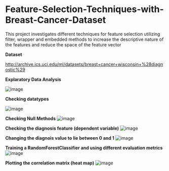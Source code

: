 # Feature-Selection-Techniques-with-Breast-Cancer-Dataset
This project investigates different techniques for feature selection utilizing filter, wrapper and embedded methods to increase the descriptive nature of the features and reduce the space of the feature vector

**Dataset**

http://archive.ics.uci.edu/ml/datasets/breast+cancer+wisconsin+%28diagnostic%29

**Explaratory Data Analysis**

![image](https://user-images.githubusercontent.com/69100847/178135617-f15b2d81-adcb-4e05-8fd8-82f2a9051af0.png)


**Checking datatypes**

![image](https://user-images.githubusercontent.com/69100847/178135642-504ae499-2892-47a8-84f5-8d6542158161.png)


**Checking Null Methods**
![image](https://user-images.githubusercontent.com/69100847/178135661-888cc8aa-602a-4902-bd58-15dc7f146f28.png)


**Checking the diagnosis feature (dependent variable)**
![image](https://user-images.githubusercontent.com/69100847/178135697-ea0ce97c-f7fe-47af-9f37-c66bbea02d25.png)


**Changing the diagnois value to lie between 0 and 1**
![image](https://user-images.githubusercontent.com/69100847/178135717-1692bfc7-040d-4136-958c-10e12e48d2c5.png)


**Training a RandomForestClassifier and using different evaluation metrics**
![image](https://user-images.githubusercontent.com/69100847/178135748-318dbad0-0a23-449b-956b-f41574e7a41c.png)


**Plotting the correlation matrix (heat map)**
![image](https://user-images.githubusercontent.com/69100847/178135761-f0e641aa-6cd5-467e-ba93-11d10a8bd21e.png)



